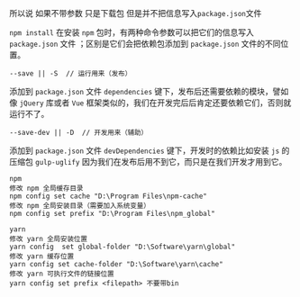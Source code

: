 所以说 如果不带参数 只是下载包 但是并不把信息写入`package.json`文件

`npm install` 在安装 `npm` 包时，有两种命令参数可以把它们的信息写入 `package.json` 文件 ；区别是它们会把依赖包添加到 `package.json` 文件的不同位置。

```
--save || -S  // 运行用来（发布）
```

添加到 `package.json` 文件 `dependencies` 键下，发布后还需要依赖的模块，譬如像 `jQuery` 库或者 `Vue` 框架类似的，我们在开发完后后肯定还要依赖它们，否则就运行不了。

```
--save-dev || -D  // 开发用来（辅助）
```

添加到 `package.json` 文件 `devDependencies` 键下，开发时的依赖比如安装 `js` 的压缩包 `gulp-uglify` 因为我们在发布后用不到它，而只是在我们开发才用到它。



```
npm
修改 npm 全局缓存目录
npm config set cache "D:\Program Files\npm-cache"
修改 npm 全局安装目录（需要加入系统变量）
npm config set prefix "D:\Program Files\npm_global"
```



```
yarn
修改 yarn 全局安装位置
yarn config  set global-folder "D:\Software\yarn\global"
修改 yarn 缓存位置
yarn config set cache-folder "D:\Software\yarn\cache"
修改 yarn 可执行文件的链接位置
yarn config set prefix <filepath> 不要带bin
```

